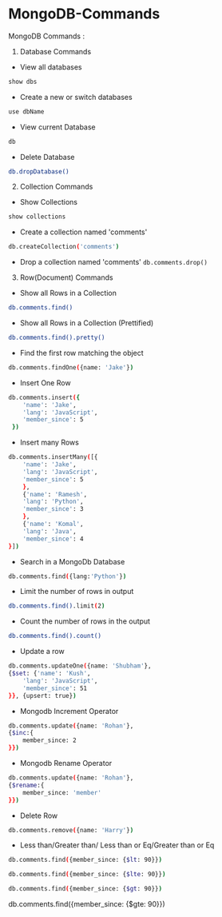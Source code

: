 # MongoDB-Commands

MongoDB Commands :
1. Database Commands
- View all databases
```bash
show dbs
```

- Create a new or switch databases 
```bash
use dbName
```

- View current Database
```bash
db
```

- Delete Database 
```bash
db.dropDatabase()
```

2. Collection Commands
- Show Collections
```bash
show collections
```

- Create a collection named 'comments'
```bash
db.createCollection('comments')
```

- Drop a collection named 'comments'
```db.comments.drop()```

3. Row(Document) Commands
- Show all Rows in a Collection 
```bash
db.comments.find()
```

- Show all Rows in a Collection (Prettified)
```bash
db.comments.find().pretty()
```

- Find the first row matching the object
```bash
db.comments.findOne({name: 'Jake'})
```

- Insert One Row
```bash
db.comments.insert({
    'name': 'Jake',
    'lang': 'JavaScript',
    'member_since': 5
 })
```

- Insert many Rows
```bash
db.comments.insertMany([{
    'name': 'Jake',
    'lang': 'JavaScript',
    'member_since': 5
    }, 
    {'name': 'Ramesh',
    'lang': 'Python',
    'member_since': 3
    },
    {'name': 'Komal',
    'lang': 'Java',
    'member_since': 4
}])
```

- Search in a MongoDb Database
```bash
db.comments.find({lang:'Python'})
```
- Limit the number of rows in output
```bash
db.comments.find().limit(2)
```
- Count the number of rows in the output
```bash
db.comments.find().count()
```
- Update a row
```bash
db.comments.updateOne({name: 'Shubham'},
{$set: {'name': 'Kush',
    'lang': 'JavaScript',
    'member_since': 51
}}, {upsert: true})
```
- Mongodb Increment Operator
```bash
db.comments.update({name: 'Rohan'},
{$inc:{
    member_since: 2
}})
```
- Mongodb Rename Operator
```bash
db.comments.update({name: 'Rohan'},
{$rename:{
    member_since: 'member'
}})
```
- Delete Row 
```bash
db.comments.remove({name: 'Harry'})
```
- Less than/Greater than/ Less than or Eq/Greater than or Eq
```bash
db.comments.find({member_since: {$lt: 90}})
```
```bash
db.comments.find({member_since: {$lte: 90}})
```
```bash
db.comments.find({member_since: {$gt: 90}})
```
db.comments.find({member_since: {$gte: 90}})

